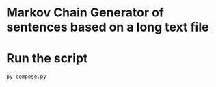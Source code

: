 # Markov Chain Generator of sentences based on a long text file

# Run the script

    py compose.py
